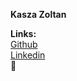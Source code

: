 **Kasza Zoltan**

**Links:**<br>
[Github](http://github.com/Zoznyak)<br>
[Linkedin](www.linkedin.com/in/zoltán-kasza-9600415b)<br>
:robot:
